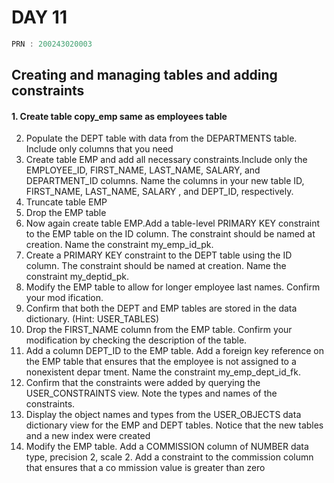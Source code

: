 # DAY 11


```C
PRN : 200243020003
```
## Creating and managing tables and adding constraints
#### 1. Create table copy_emp same as employees table
2. Populate the DEPT table with data from the DEPARTMENTS table. Include only columns that you need
3. Create table EMP and add all necessary constraints.Include only the EMPLOYEE_ID, FIRST_NAME, LAST_NAME, SALARY, and DEPARTMENT_ID columns. Name the columns in your new table ID, FIRST_NAME, LAST_NAME, SALARY , and DEPT_ID, respectively.
4. Truncate table EMP
5. Drop the EMP table
6. Now again create table EMP.Add a table-level PRIMARY KEY constraint to the EMP table on the ID column. The constraint should be named at creation. Name the constraint my_emp_id_pk.
7. Create a PRIMARY KEY constraint to the DEPT table using the ID column. The constraint should be named at creation. Name the constraint my_deptid_pk.
8. Modify the EMP table to allow for longer employee last names. Confirm your mod ification.
9. Confirm that both the DEPT and EMP tables are stored in the data dictionary. (Hint: USER_TABLES)
10. Drop the FIRST_NAME column from the EMP table. Confirm your modification by checking the description of the table.
11. Add a column DEPT_ID to the EMP table. Add a foreign key reference on the EMP table that ensures that the employee is not assigned to a nonexistent depar tment. Name the constraint my_emp_dept_id_fk.
12. Confirm that the constraints were added by querying the USER_CONSTRAINTS view. Note the types and names of the constraints.
13. Display the object names and types from the USER_OBJECTS data dictionary view for the EMP and DEPT tables. Notice that the new tables and a new index were created
14. Modify the EMP table. Add a COMMISSION column of NUMBER data type, precision 2, scale 2. Add a constraint to the commission column that ensures that a co mmission value is greater than zero